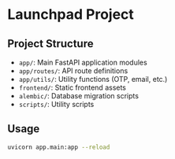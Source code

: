 # Launchpad Project


## Project Structure

- `app/`: Main FastAPI application modules
- `app/routes/`: API route definitions
- `app/utils/`: Utility functions (OTP, email, etc.)
- `frontend/`: Static frontend assets
- `alembic/`: Database migration scripts
- `scripts/`: Utility scripts

## Usage

```bash
uvicorn app.main:app --reload
```
